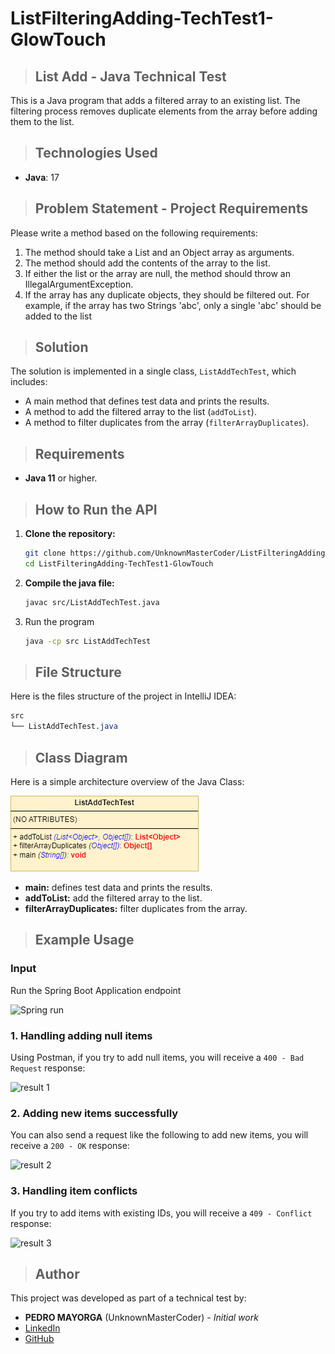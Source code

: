# ListFilteringAdding-TechTest1-GlowTouch

> ## List Add - Java Technical Test

This is a Java program that adds a filtered array to an existing list. The filtering process removes duplicate elements from the array before adding them to the list.

> ## Technologies Used

- **Java**: 17

> ## Problem Statement - Project Requirements

Please write a method based on the following requirements:

1. The method should take a List and an Object array as arguments.
2. The method should add the contents of the array to the list.
3. If either the list or the array are null, the method should throw an IllegalArgumentException.
4. If the array has any duplicate objects, they should be filtered out. For example, if the array has two Strings 'abc', only a single 'abc' should be added to the list

> ## Solution
The solution is implemented in a single class, `ListAddTechTest`, which includes:

- A main method that defines test data and prints the results.
- A method to add the filtered array to the list (`addToList`).
- A method to filter duplicates from the array (`filterArrayDuplicates`).

> ## Requirements

- **Java 11** or higher.

> ## How to Run the API

1. **Clone the repository:**

   ```bash
   git clone https://github.com/UnknownMasterCoder/ListFilteringAdding-TechTest1-GlowTouch.git
   cd ListFilteringAdding-TechTest1-GlowTouch
   
2. **Compile the java file:**
   ```bash
   javac src/ListAddTechTest.java
   
3. Run the program
   ```bash
   java -cp src ListAddTechTest

> ## File Structure
Here is the files structure of the project in IntelliJ IDEA:

```css
src
└── ListAddTechTest.java
```

> ## Class Diagram
Here is a simple architecture overview of the Java Class:

![Class Diagram](/docs/ClassDiagram.png "Class Diagram")

- **main:** defines test data and prints the results.
- **addToList:** add the filtered array to the list.
- **filterArrayDuplicates:** filter duplicates from the array.

> ## Example Usage

### Input
Run the Spring Boot Application endpoint

![Spring run](/docs/Execute_TechTest2.jpg "Spring run")

### 1. Handling adding null items
Using Postman, if you try to add null items, you will receive a `400 - Bad Request` response:

![result 1](/docs/Result1_TechTest2.jpg "result 1")

### 2. Adding new items successfully
You can also send a request like the following to add new items, you will receive a `200 - OK` response:

![result 2](/docs/Result2_TechTest2.jpg "result 2")

### 3. Handling item conflicts
If you try to add items with existing IDs, you will receive a `409 - Conflict` response:

![result 3](/docs/Result3_TechTest2.jpg "result 3")

> ## Author

This project was developed as part of a technical test by:
- **PEDRO MAYORGA** (UnknownMasterCoder) - _Initial work_
- [LinkedIn](https://linkedin.com/in/PedroMayorga)
- [GitHub](https://github.com/UnknownMasterCoder)
